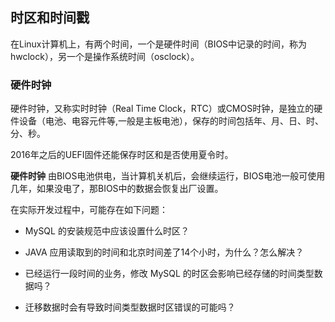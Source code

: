 
## 时区和时间戳


在Linux计算机上，有两个时间，一个是硬件时间（BIOS中记录的时间，称为hwclock），另一个是操作系统时间（osclock）。

### 硬件时钟

硬件时钟，又称实时时钟（Real Time Clock，RTC）或CMOS时钟，是独立的硬件设备（电池、电容元件等,一般是主板电池），保存的时间包括年、月、日、时、分、秒。

2016年之后的UEFI固件还能保存时区和是否使用夏令时。

**硬件时钟** 由BIOS电池供电，当计算机关机后，会继续运行，BIOS电池一般可使用几年，如果没电了，那BIOS中的数据会恢复出厂设置。

在实际开发过程中，可能存在如下问题：

- MySQL 的安装规范中应该设置什么时区？

- JAVA 应用读取到的时间和北京时间差了14个小时，为什么？怎么解决？

- 已经运行一段时间的业务，修改 MySQL 的时区会影响已经存储的时间类型数据吗？

- 迁移数据时会有导致时间类型数据时区错误的可能吗？


